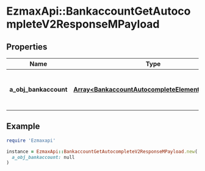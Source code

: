 # EzmaxApi::BankaccountGetAutocompleteV2ResponseMPayload

## Properties

| Name | Type | Description | Notes |
| ---- | ---- | ----------- | ----- |
| **a_obj_bankaccount** | [**Array&lt;BankaccountAutocompleteElementResponse&gt;**](BankaccountAutocompleteElementResponse.md) | An array of Bankaccount autocomplete element response. |  |

## Example

```ruby
require 'Ezmaxapi'

instance = EzmaxApi::BankaccountGetAutocompleteV2ResponseMPayload.new(
  a_obj_bankaccount: null
)
```


